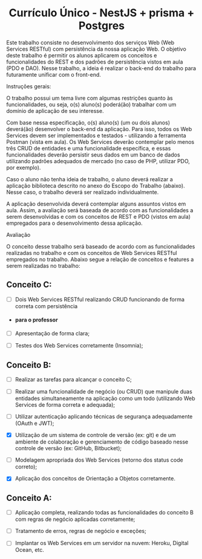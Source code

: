 <h1 align="center">
Currículo Único - NestJS + prisma + Postgres
</h1>

Este trabalho consiste no desenvolvimento dos serviços Web (Web Services RESTful) com persistência da nossa aplicação Web. O objetivo deste trabalho é permitir os alunos aplicarem os conceitos e funcionalidades do REST e dos padrões de persistência vistos em aula (PDO e DAO). Nesse trabalho, a ideia é realizar o back-end do trabalho para futuramente unificar com o front-end.

Instruções gerais:

O trabalho possui um tema livre com algumas restrições quanto às funcionalidades, ou seja, o(s) aluno(s) poderá(ão) trabalhar com um domínio de aplicação de seu interesse. 

Com base nessa especificação, o(s) aluno(s) (um ou dois alunos) deverá(ão) desenvolver o back-end da aplicação. Para isso, todos os Web Services devem ser implementados e testados - utilizando a ferramenta Postman (vista em aula). Os Web Services deverão contemplar pelo menos três CRUD de entidades e uma funcionalidade específica, e essas funcionalidades deverão persistir seus dados em um banco de dados utilizando padrões adequados de mercado (no caso de PHP, utilizar PDO, por exemplo).

Caso o aluno não tenha ideia de trabalho, o aluno deverá realizar a aplicação biblioteca descrito no anexo do Escopo do Trabalho (abaixo). Nesse caso, o trabalho deverá ser realizado individualmente.

A aplicação desenvolvida deverá contemplar alguns assuntos vistos em aula. Assim, a avaliação será baseada de acordo com as funcionalidades a serem desenvolvidas e com os conceitos de REST e PDO (vistos em aula) empregados para o desenvolvimento dessa aplicação.

Avaliação

O conceito desse trabalho será baseado de acordo com as funcionalidades realizadas no trabalho e com os conceitos de Web Services RESTful empregados no trabalho. Abaixo segue a relação de conceitos e features a serem realizadas no trabalho:

## Conceito C:

- [ ] Dois Web Services RESTful realizando CRUD funcionando de forma correta com persistência

- #### para o professor
- [ ] Apresentação de forma clara;
  
- [ ] Testes dos Web Services corretamente (Insomnia);
  

## Conceito B:

- [ ] Realizar as tarefas para alcançar o conceito C;

- [ ] Realizar uma funcionalidade de negócio (ou CRUD) que manipule duas entidades simultaneamente na aplicação como um todo (utilizando Web Services de forma correta e adequada);

- [ ] Utilizar autenticação aplicando técnicas de segurança adequadamente (OAuth e JWT);

- [x] Utilização de um sistema de controle de versão (ex: git) e de um ambiente de colaboração e gerenciamento de código baseado nesse controle de versão (ex: GitHub, Bitbucket);

- [ ] Modelagem apropriada dos Web Services (retorno dos status code correto);

- [x] Aplicação dos conceitos de Orientação a Objetos corretamente.

## Conceito A:

- [ ] Aplicação completa, realizando todas as funcionalidades do conceito B com regras de negócio aplicadas corretamente;

- [ ] Tratamento de erros, regras de negócio e exceções;

- [ ] Implantar os Web Services em um servidor na nuvem: Heroku, Digital Ocean, etc.